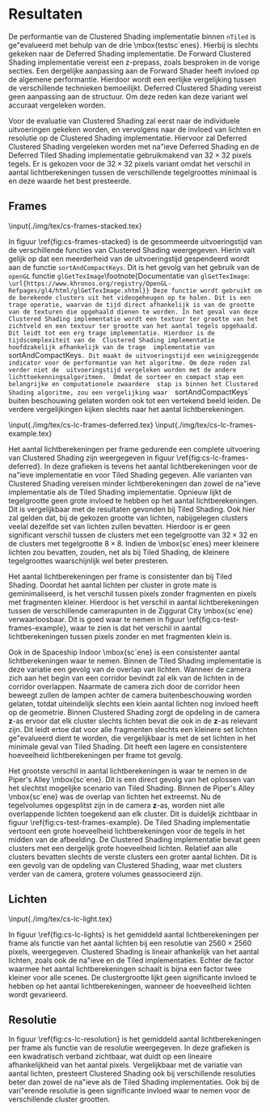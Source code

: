 # Resultaten

De performantie van de Clustered Shading implementatie binnen `nTiled` is 
ge\"evalueerd met behulp van de drie \mbox{testsc\`enes}. Hierbij is slechts gekeken naar
de Deferred Shading implementatie. De Forward Clustered Shading implementatie
vereist een z-prepass, zoals besproken in de vorige secties. Een dergelijke
aanpassing aan de Forward Shader heeft invloed op de algemene performantie. 
Hierdoor wordt een eerlijke vergelijking tussen de verschillende technieken
bemoeilijkt. Deferred Clustered Shading vereist geen aanpassing aan de 
structuur. Om deze reden kan deze variant wel accuraat vergeleken worden.

Voor de evaluatie van Clustered Shading zal eerst naar de individuele uitvoeringen gekeken worden, en 
vervolgens naar de invloed van lichten en resolutie op de Clustered Shading
implementatie. Hiervoor zal Deferred Clustered Shading vergeleken worden
met na\"ieve Deferred Shading en de Deferred Tiled Shading implementatie 
gebruikmakend van $32 \times 32$ pixels tegels. Er is gekozen voor de
$32 \times 32$ pixels variant omdat het verschil in aantal lichtberekeningen
tussen de verschillende tegelgroottes minimaal is en deze waarde het best presteerde.

## Frames
\input{./img/tex/cs-frames-stacked.tex}

In figuur \ref{fig:cs-frames-stacked} is de gesommeerde uitvoeringstijd van de
verschillende functies van Clustered Shading weergegeven. Hierin valt gelijk op
dat een meerderheid van de uitvoeringstijd gespendeerd wordt aan de functie 
`sortAndCompactKeys`. Dit is het gevolg van het gebruik van de `openGL` functie
`glGetTexImage`\footnote{Documentatie van $\mathtt{glGetTexImage}$: `\url{https://www.khronos.org/registry/OpenGL-Refpages/gl4/html/glGetTexImage.xhtml}}
Deze functie wordt gebruikt om de berekende clusters uit het videogeheugen op te
halen. Dit is een trage operatie, waarvan de tijd direct afhankelijk is van de
grootte van de texturen die opgehaald dienen te worden. In het geval van deze
Clustered Shading implementatie wordt een textuur ter grootte van het zichtveld
en een textuur ter grootte van het aantal tegels opgehaald. Dit leidt tot een
erg trage implementatie. Hierdoor is de tijdscomplexiteit van de 
Clustered Shading implementatie hoofdzakelijk afhankelijk van de trage 
implementatie van `sortAndCompactKeys`. Dit maakt de uitvoeringstijd een
weinigzeggende indicator voor de performantie van het algoritme.
Om deze reden zal verder niet de  uitvoeringstijd vergeleken worden met de andere lichttoekenningsalgoritmen. 
Omdat de sorteer en compact stap een belangrijke en computationele zwaardere 
stap is binnen het Clustered Shading algoritme, zou een vergelijking waar 
`sortAndCompactKeys` buiten beschouwing gelaten worden ook tot een vertekend
beeld leiden. De verdere vergelijkingen kijken slechts naar het 
aantal lichtberekeningen.

\input{./img/tex/cs-lc-frames-deferred.tex}
\input{./img/tex/cs-lc-frames-example.tex}

Het aantal lichtberekeningen per frame gedurende een complete uitvoering van 
Clustered Shading zijn weergegeven in figuur \ref{fig:cs-lc-frames-deferred}.
In deze grafieken is tevens het aantal lichtberekeningen voor de na\"ieve 
implementatie en voor Tiled Shading gegeven. Alle varianten van Clustered
Shading vereisen minder lichtberekeningen dan zowel de na\"ieve implementatie 
als de Tiled Shading implementatie. Opnieuw lijkt de tegelgrootte geen grote
invloed te hebben op het aantal lichtberekeningen. Dit is vergelijkbaar met
de resultaten gevonden bij Tiled Shading. Ook hier zal gelden dat, bij de
gekozen grootte van lichten, nabijgelegen clusters veelal dezelfde set van
lichten zullen bevatten. Hierdoor is er geen significant verschil tussen de 
clusters met een tegelgrootte van $32 \times 32$ en de clusters met tegelgrootte
$8 \times 8$. Indien de \mbox{sc\`enes} meer kleinere lichten zou bevatten,
zouden, net als bij Tiled Shading, de kleinere tegelgroottes waarschijnlijk wel
beter presteren.

Het aantal lichtberekeningen per frame is consistenter dan bij Tiled Shading. 
Doordat het aantal lichten per cluster in grote mate is geminimaliseerd, is het
verschil tussen pixels zonder fragmenten en pixels met fragmenten kleiner. 
Hierdoor is het verschil in aantal lichtberekeningen tussen de verschillende
camerapunten in de Ziggurat City \mbox{sc\`ene} verwaarloosbaar. Dit is goed waar te nemen
in figuur \ref{fig:cs-test-frames-example}, waar te zien is dat het 
verschil in aantal lichtberekeningen tussen pixels zonder en met fragmenten
klein is.

Ook in de Spaceship Indoor \mbox{sc\`ene} is een consistenter aantal lichtberekeningen
waar te nemen. Binnen de Tiled Shading implementatie is deze variatie een
gevolg van de overlap van lichten. Wanneer de camera zich aan het begin van 
een corridor bevindt zal elk van de lichten in de corridor overlappen. Naarmate
de camera zich door de corridor heen beweegt zullen de lampen achter de camera
buitenbeschouwing worden gelaten, totdat uiteindelijk slechts een klein aantal lichten
nog invloed heeft op de geometrie. 
Binnen Clustered Shading zorgt de opdeling in de
camera $\mathbf{z}$-as ervoor dat elk cluster slechts lichten bevat die ook
in de $\mathbf{z}$-as relevant zijn. Dit leidt ertoe dat voor alle fragmenten
slechts een kleinere set lichten ge\"evalueerd dient te worden, die 
vergelijkbaar is met de set lichten in het minimale geval van Tiled Shading.
Dit heeft een lagere en consistentere hoeveelheid lichtberekeningen per frame
tot gevolg.

Het grootste verschil in aantal lichtberekeningen is waar te nemen in de Piper's
Alley \mbox{sc\`ene}. Dit is een direct gevolg van het oplossen van het slechtst mogelijke
scenario van Tiled Shading. Binnen de Piper's Alley \mbox{sc\`ene} was de overlap van 
lichten het extreemst. Nu de tegelvolumes opgesplitst zijn in de camera 
$\mathbf{z}$-as, worden niet alle overlappende lichten toegekend aan elk cluster.
Dit is duidelijk zichtbaar in figuur \ref{fig:cs-test-frames-example}.
De Tiled Shading implementatie vertoont een grote hoeveelheid lichtberekeningen
voor de tegels in het midden van de afbeelding. De Clustered Shading implementatie
bevat geen clusters met een dergelijk grote hoeveelheid lichten. Relatief aan alle clusters 
bevatten slechts de verste clusters een groter aantal lichten. Dit is een gevolg van de opdeling van
Clustered Shading, waar met clusters verder van de camera, grotere volumes 
geassocieerd zijn.


## Lichten

\input{./img/tex/cs-lc-light.tex}

In figuur \ref{fig:cs-lc-lights} is het gemiddeld aantal lichtberekeningen per
frame als functie van het aantal lichten bij een resolutie van $2560 \times 2560$
pixels, weergegeven. Clustered Shading is lineair afhankelijk van het aantal 
lichten, zoals ook de na\"ieve en de Tiled implementaties. Echter de factor 
waarmee het aantal lichtberekeningen schaalt is bijna een factor twee kleiner
voor alle scenes. 
De clustergrootte lijkt geen significante invloed te hebben op het aantal 
lichtberekeningen, wanneer de hoeveelheid lichten wordt gevarieerd.


##  Resolutie

In figuur \ref{fig:cs-lc-resolution} is het gemiddeld aantal lichtberekeningen
per frame als functie van de resolutie weergegeven. In deze grafieken is een
kwadratisch verband zichtbaar, wat duidt op een lineaire afhankelijkheid van het
aantal pixels. Vergelijkbaar met de variatie van aantal lichten, presteert 
Clustered Shading ook bij verschillende resoluties beter dan zowel de na\"ieve
als de Tiled Shading implementaties.
Ook bij de vari\"erende resolutie is geen significante invloed waar te nemen voor de
verschillende cluster grootten.


